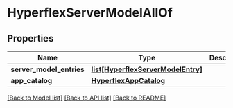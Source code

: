 # HyperflexServerModelAllOf

## Properties
Name | Type | Description | Notes
------------ | ------------- | ------------- | -------------
**server_model_entries** | [**list[HyperflexServerModelEntry]**](HyperflexServerModelEntry.md) |  | [optional] 
**app_catalog** | [**HyperflexAppCatalog**](.md) |  | [optional] 

[[Back to Model list]](../README.md#documentation-for-models) [[Back to API list]](../README.md#documentation-for-api-endpoints) [[Back to README]](../README.md)


